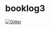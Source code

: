 # booklog3

[![Gitter](https://badges.gitter.im/jollen/booklog3.svg)](https://gitter.im/jollen/booklog3?utm_source=badge&utm_medium=badge&utm_campaign=pr-badge&utm_content=badge)